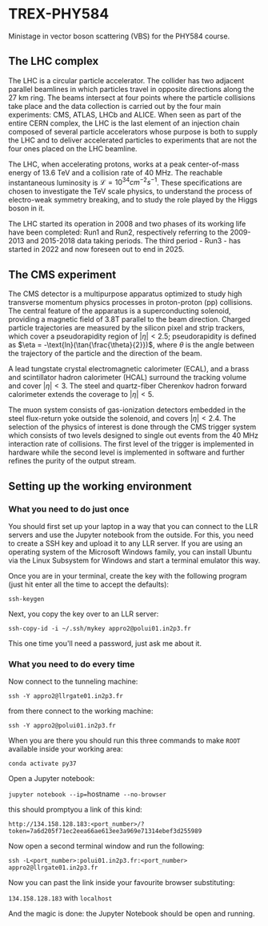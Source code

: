 # TREX-PHY584
Ministage in vector boson scattering (VBS) for the PHY584 course.

## The LHC complex
The LHC is a circular particle accelerator. The collider has two adjacent parallel beamlines in which particles travel in opposite directions along the 27 km ring. The beams intersect at four points where the particle collisions take place and the data collection is carried out by the four main experiments: CMS, ATLAS, LHCb and ALICE. When seen as part of the entire CERN complex, the LHC is the last element of an injection chain composed of several particle accelerators whose purpose is both to supply the LHC and to deliver accelerated particles to experiments that are not the four ones placed on the LHC beamline.

The LHC, when accelerating protons, works at a peak center-of-mass energy of 13.6 TeV and a collision rate of 40 MHz. The reachable instantaneous luminosity is $\mathcal{L} = 10^{34}cm^{-2}s^{-1}$. These specifications are chosen to investigate the TeV scale physics, to understand the process of electro-weak symmetry breaking, and to study the role played by the Higgs boson in it.

The LHC started its operation in 2008 and two phases of its working life have been completed: Run1 and Run2, respectively referring to the 2009-2013 and 2015-2018 data taking periods. The third period - Run3 - has started in 2022 and now foreseen out to end in 2025.

## The CMS experiment
The CMS detector is a multipurpose apparatus optimized to study high transverse momentum physics processes in proton-proton (pp) collisions. The central feature of the apparatus is a superconducting solenoid, providing a magnetic field of 3.8T parallel to the beam direction. Charged particle trajectories are measured by the silicon pixel and strip trackers, which cover a pseudorapidity region of $|\eta| < 2.5$; pseudorapidity is defined as $\eta = -\text{ln}(\tan{\frac{\theta}{2}})$, where $\theta$ is the angle between the trajectory of the particle and the direction of the beam. 

A lead tungstate crystal electromagnetic calorimeter (ECAL), and a brass and scintillator hadron calorimeter (HCAL) surround the tracking volume and cover $|\eta| < 3$. The steel and quartz-fiber Cherenkov hadron forward calorimeter extends the coverage to $|\eta| < 5$. 

The muon system consists of gas-ionization detectors embedded in the steel flux-return yoke outside the solenoid, and covers $|\eta| < 2.4$. The selection of the physics of interest is done through the CMS trigger system which consists of two levels designed to single out events from the 40 MHz interaction rate of collisions. The first level of the trigger is implemented in hardware while the second level is implemented in software and further refines the purity of the output stream.

## Setting up the working environment

### What you need to do just once
You should first set up your laptop in a way that you can connect to the LLR servers and use the Jupyter notebook from the outside. For this, you need to create a SSH key and upload it to any LLR server. If you are using an operating system of the Microsoft Windows family, you can install Ubuntu via the Linux Subsystem for Windows and start a terminal emulator this way.

Once you are in your terminal, create the key with the following program (just hit enter all the time to accept the defaults):

  `ssh-keygen`

Next, you copy the key over to an LLR server:

  `ssh-copy-id -i ~/.ssh/mykey appro2@polui01.in2p3.fr`

This one time you'll need a password, just ask me about it.

### What you need to do every time

Now connect to the tunneling machine:

  `ssh -Y appro2@llrgate01.in2p3.fr`

from there connect to the working machine:

  `ssh -Y appro2@polui01.in2p3.fr`

When you are there you should run this three commands to make `ROOT` available inside your working area:

  `conda activate py37`

Open a Jupyter notebook:

  `jupyter notebook --ip=`hostname` --no-browser`

this should promptyou a link of this kind:

  `http://134.158.128.183:<port_number>/?token=7a6d205f71ec2eea66ae613ee3a969e71314ebef3d255989`

Now open a second terminal window and run the following:

  `ssh -L<port_number>:polui01.in2p3.fr:<port_number> appro2@llrgate01.in2p3.fr`

Now you can past the link inside your favourite browser substituting:

`134.158.128.183` with `localhost`

And the magic is done: the Jupyter Notebook should be open and running.
